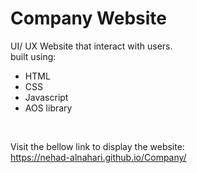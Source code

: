 # Company Website

UI/ UX Website that interact with users.
<br />built using:
* HTML
* CSS
* Javascript
* AOS library 
<br />

Visit the bellow link to display the website:<br />
https://nehad-alnahari.github.io/Company/

